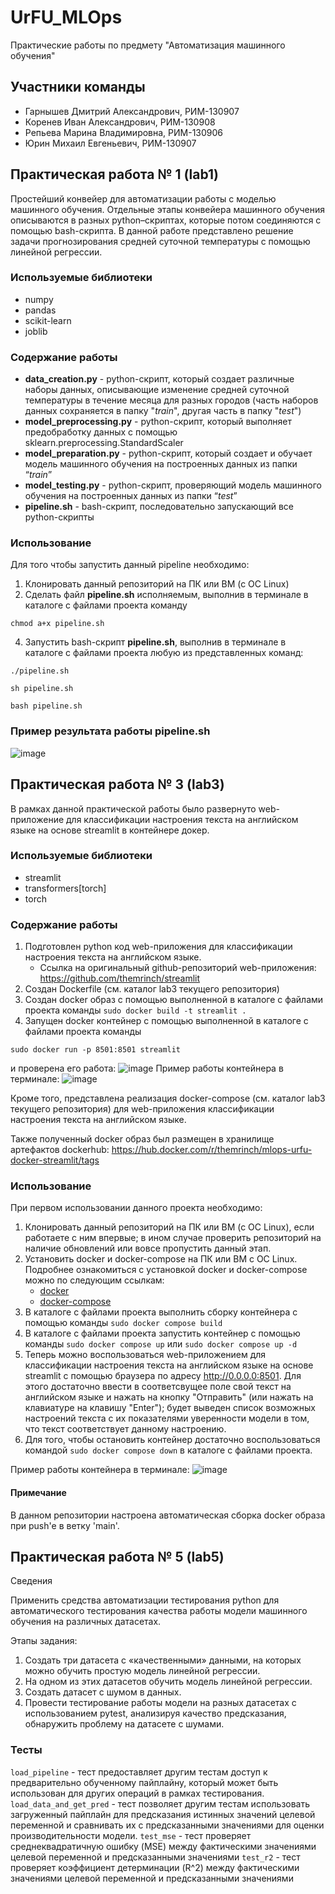# UrFU_MLOps
Практические работы по предмету "Автоматизация машинного обучения"
## Участники команды
- Гарнышев Дмитрий Александрович, РИМ-130907
- Коренев Иван Александрович, РИМ-130908
- Репьева Марина Владимировна, РИМ-130906
- Юрин Михаил Евгеньевич, РИМ-130907
## Практическая работа № 1 (lab1)
Простейший конвейер для автоматизации работы с моделью машинного обучения. Отдельные этапы конвейера машинного обучения описываются в разных python–скриптах, которые потом соединяются с помощью bash-скрипта.
В данной работе представлено решение задачи прогнозирования средней суточной температуры с помощью линейной регрессии.
### Используемые библиотеки 
- numpy
- pandas
- scikit-learn
- joblib
### Содержание работы
- **data_creation.py** - python-скрипт, который создает различные наборы данных, описывающие изменение средней суточной температуры в течение месяца для разных городов (часть наборов данных сохраняется в папку "*train*", другая часть в папку "*test*")
- **model_preprocessing.py** - python-скрипт, который выполняет предобработку данных с помощью sklearn.preprocessing.StandardScaler
- **model_preparation.py** - python-скрипт, который создает и обучает модель машинного обучения на построенных данных из папки “*train*”
- **model_testing.py** - python-скрипт, проверяющий модель машинного обучения на построенных данных из папки “*test*”
- **pipeline.sh** - bash-скрипт, последовательно запускающий все python-скрипты
### Использование
Для того чтобы запустить данный pipeline необходимо:
1. Клонировать данный репозиторий на ПК или ВМ (с ОС Linux)
2. Сделать файл **pipeline.sh** исполняемым, выполнив в терминале в каталоге с файлами проекта команду
```
chmod a+x pipeline.sh
```
4. Запустить bash-скрипт **pipeline.sh**, выполнив в терминале в каталоге с файлами проекта любую из представленных команд:
```
./pipeline.sh
```
```
sh pipeline.sh
```
```
bash pipeline.sh
```
### Пример результата работы pipeline.sh
![image](https://github.com/Bulrush3/MLOps_18/assets/136446022/560ed242-60ff-4309-8377-b3f918ebd260)

## Практическая работа № 3 (lab3)
В рамках данной практической работы было развернуто web-приложение для классификации настроения текста на английском языке на основе streamlit в контейнере докер.
### Используемые библиотеки 
- streamlit
- transformers[torch]
- torch
### Содержание работы
1. Подготовлен python код web-приложения для классификации настроения текста на английском языке.
     * Ссылка на оригинальный github-репозиторий web-приложения: <https://github.com/themrinch/streamlit>
2. Создан Dockerfile (см. каталог lab3 текущего репозитория)
3. Создан docker образ c помощью выполненной в каталоге с файлами проекта команды `sudo docker build -t streamlit .`
4. Запущен docker контейнер с помощью выполненной в каталоге с файлами проекта команды
```
sudo docker run -p 8501:8501 streamlit
```
и проверена его работа: 
![image](https://github.com/Bulrush3/MLOps_18/assets/136446022/832ef481-09f0-4784-9f63-f72a767e0707)
Пример работы контейнера в терминале:
![image](https://github.com/Bulrush3/MLOps_18/assets/136446022/15f53db6-0f99-409f-8a66-e7d5f37f129a)

Кроме того, представлена реализация docker-compose (см. каталог lab3 текущего репозитория) для web-приложения классификации настроения текста на английском языке.

Также полученный docker образ был размещен в хранилище артефактов dockerhub: <https://hub.docker.com/r/themrinch/mlops-urfu-docker-streamlit/tags>
### Использование
При первом использовании данного проекта необходимо:
1. Клонировать данный репозиторий на ПК или ВМ (с ОС Linux), если работаете с ним впервые; в ином случае проверить репозиторий на наличие обновлений или вовсе пропустить данный этап.
2. Установить docker и docker-compose на ПК или ВМ с ОС Linux. Подробнее ознакомиться с установкой docker и docker-compose можно по следующим ссылкам:
    * [docker](https://docs.docker.com/engine/install/ubuntu/)
    * [docker-compose](https://docs.docker.com/compose/install/linux/)
3. В каталоге с файлами проекта выполнить сборку контейнера с помощью команды `sudo docker compose build`
4. В каталоге с файлами проекта запустить контейнер с помощью команды `sudo docker compose up` или `sudo docker compose up -d`
5. Теперь можно воспользоваться web-приложением для классификации настроения текста на английском языке на основе streamlit с помощью браузера по адресу <http://0.0.0.0:8501>. Для этого достаточно ввести в соответсвущее поле свой текст на английском языке и нажать на кнопку "Отправить" (или нажать на клавиатуре на клавишу "Enter"); будет выведен список возможных настроений текста с их показателями уверенности модели в том, что текст соответствует данному настроению.
7. Для того, чтобы остановить контейнер достаточно воспользоваться командой `sudo docker compose down` в каталоге с файлами проекта.

Пример работы контейнера в терминале:
![image](https://github.com/Bulrush3/MLOps_18/assets/136446022/0b829883-4e7c-431f-ac7d-f5532dc15bbe)

#### Примечание
В данном репозитории настроена автоматическая сборка docker образа при push'e в ветку 'main'.

## Практическая работа № 5 (lab5)
Сведения

Применить средства автоматизации тестирования python для автоматического тестирования качества работы модели машинного обучения на различных датасетах.

Этапы задания:
1.	Создать три датасета с «качественными» данными, на которых можно обучить простую модель линейной регрессии.
2.	На одном из этих датасетов обучить модель линейной регрессии.
3.	Создать датасет с шумом в данных.
4.	Провести тестирование работы модели на разных датасетах с использованием pytest, анализируя качество предсказания, обнаружить проблему на датасете с шумами.

### Тесты

`load_pipeline` - тест предоставляет другим тестам доступ к предварительно обученному пайплайну, который может быть использован для других операций в рамках тестирования.
`load_data_and_get_pred` - тест позволяет другим тестам использовать загруженный пайплайн для предсказания истинных значений целевой переменной и сравнивать их с предсказанными значениями для оценки производительности модели.
`test_mse` - тест проверяет среднеквадратичную ошибку (MSE) между фактическими значениями целевой переменной и предсказанными значениями
`test_r2` - тест проверяет коэффициент детерминации (R^2) между фактическими значениями целевой переменной и предсказанными значениями
